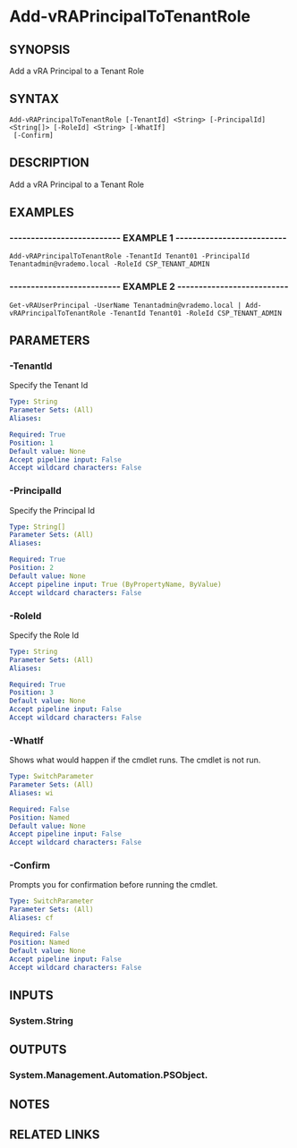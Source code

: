 # Add-vRAPrincipalToTenantRole

## SYNOPSIS
Add a vRA Principal to a Tenant Role

## SYNTAX

```
Add-vRAPrincipalToTenantRole [-TenantId] <String> [-PrincipalId] <String[]> [-RoleId] <String> [-WhatIf]
 [-Confirm]
```

## DESCRIPTION
Add a vRA Principal to a Tenant Role

## EXAMPLES

### -------------------------- EXAMPLE 1 --------------------------
```
Add-vRAPrincipalToTenantRole -TenantId Tenant01 -PrincipalId Tenantadmin@vrademo.local -RoleId CSP_TENANT_ADMIN
```

### -------------------------- EXAMPLE 2 --------------------------
```
Get-vRAUserPrincipal -UserName Tenantadmin@vrademo.local | Add-vRAPrincipalToTenantRole -TenantId Tenant01 -RoleId CSP_TENANT_ADMIN
```

## PARAMETERS

### -TenantId
Specify the Tenant Id

```yaml
Type: String
Parameter Sets: (All)
Aliases: 

Required: True
Position: 1
Default value: None
Accept pipeline input: False
Accept wildcard characters: False
```

### -PrincipalId
Specify the Principal Id

```yaml
Type: String[]
Parameter Sets: (All)
Aliases: 

Required: True
Position: 2
Default value: None
Accept pipeline input: True (ByPropertyName, ByValue)
Accept wildcard characters: False
```

### -RoleId
Specify the Role Id

```yaml
Type: String
Parameter Sets: (All)
Aliases: 

Required: True
Position: 3
Default value: None
Accept pipeline input: False
Accept wildcard characters: False
```

### -WhatIf
Shows what would happen if the cmdlet runs.
The cmdlet is not run.

```yaml
Type: SwitchParameter
Parameter Sets: (All)
Aliases: wi

Required: False
Position: Named
Default value: None
Accept pipeline input: False
Accept wildcard characters: False
```

### -Confirm
Prompts you for confirmation before running the cmdlet.

```yaml
Type: SwitchParameter
Parameter Sets: (All)
Aliases: cf

Required: False
Position: Named
Default value: None
Accept pipeline input: False
Accept wildcard characters: False
```

## INPUTS

### System.String

## OUTPUTS

### System.Management.Automation.PSObject.

## NOTES

## RELATED LINKS

